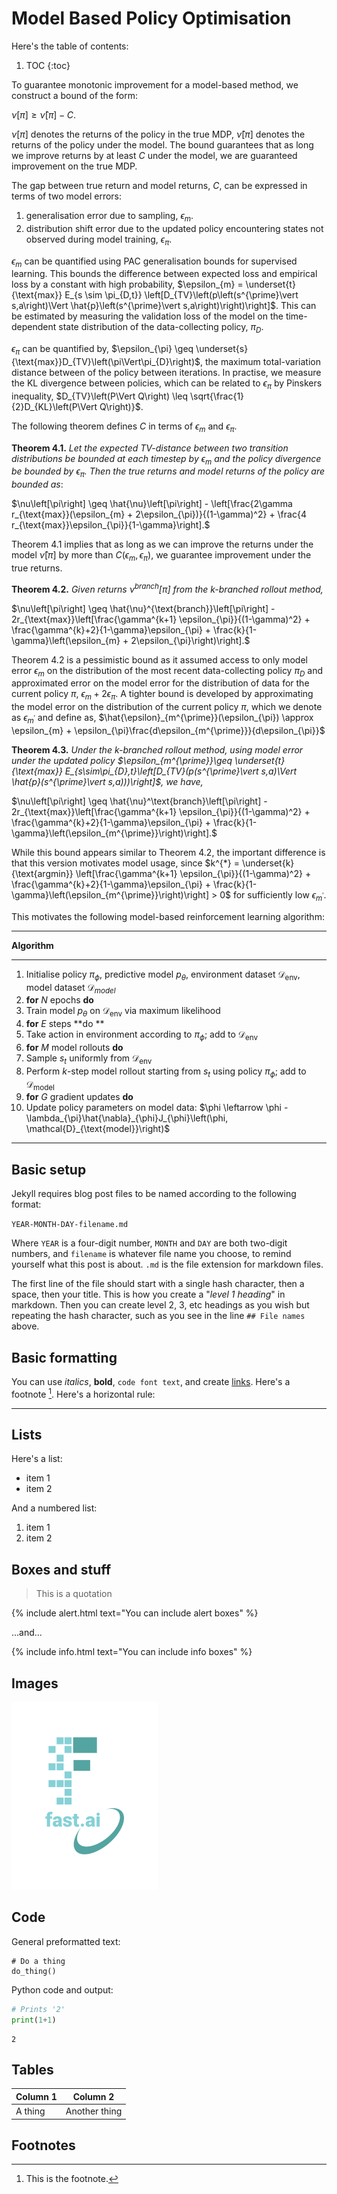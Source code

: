 # Model Based Policy Optimisation 

Here's the table of contents:

1. TOC
{:toc}

To guarantee monotonic improvement for a model-based method, we construct a bound of the form:

$\nu[\pi] \geq \hat{\nu}[\pi] - C$.

$\nu[\pi]$ denotes the returns of the policy in the true MDP, $\hat{\nu}[\pi]$ denotes the returns of the policy under the model. The bound guarantees that as long we improve returns by at least $C$ under the model, we are guaranteed improvement on the true MDP.

The gap between true return and model returns, $C$, can be expressed in terms of two model errors:

1. generalisation error due to sampling, $\epsilon_{m}$.
2. distribution shift error due to the updated policy encountering states not observed during model training, $\epsilon_{\pi}$.

$\epsilon_{m}$ can be quantified using PAC generalisation bounds for supervised learning. This bounds the difference between expected loss and empirical loss by a constant with high probability, $\epsilon_{m} = \underset{t}{\text{max}} E_{s \sim \pi_{D,t}} \left[D_{TV}\left(p\left(s^{\prime}\vert s,a\right)\Vert \hat{p}\left(s^{\prime}\vert s,a\right)\right)\right]$. This can be estimated by measuring the validation loss of the model on the time-dependent state distribution of the data-collecting policy, $\pi_{D}$.

$\epsilon_{\pi}$ can be quantified by, $\epsilon_{\pi} \geq \underset{s}{\text{max}}D_{TV}\left(\pi\Vert\pi_{D}\right)$, the maximum total-variation distance between of the policy between iterations. In practise, we measure the KL divergence between policies, which can be related to $\epsilon_{\pi}$ by Pinskers inequality, $D_{TV}\left(P\Vert Q\right) \leq \sqrt{\frac{1}{2}D_{KL}\left(P\Vert Q\right)}$.

The following theorem defines $C$ in terms of $\epsilon_{m}$ and $\epsilon_{\pi}$.

**Theorem 4.1.** *Let the expected TV-distance between two transition distributions be bounded at each timestep by $\epsilon_{m}$ and the policy divergence be bounded by $\epsilon_{\pi}$. Then the true returns and model returns of the policy are bounded as*:

$\nu\left[\pi\right] \geq \hat{\nu}\left[\pi\right] - \left[\frac{2\gamma r_{\text{max}}(\epsilon_{m} + 2\epsilon_{\pi})}{(1-\gamma)^2} + \frac{4 r_{\text{max}}\epsilon_{\pi}}{1-\gamma}\right].$

Theorem 4.1 implies that as long as we can improve the returns under the model $\hat{\nu}[\pi ]$ by more than $C(\epsilon_{m}, \epsilon_{\pi})$, we guarantee improvement under the true returns.

**Theorem 4.2.** *Given returns $\nu^{\text{branch}}[\pi]$ from the k-branched rollout method,*

$\nu\left[\pi\right] \geq \hat{\nu}^{\text{branch}}\left[\pi\right] - 2r_{\text{max}}\left[\frac{\gamma^{k+1} \epsilon_{\pi}}{(1-\gamma)^2} + \frac{\gamma^{k}+2}{1-\gamma}\epsilon_{\pi} + \frac{k}{1-\gamma}\left(\epsilon_{m} + 2\epsilon_{\pi}\right)\right].$

Theorem 4.2 is a pessimistic bound as it assumed access to only model error $\epsilon_{m}$ on the distribution of the most recent data-collecting policy $\pi_{D}$ and approximated error on the model error for the distribution of data for the current policy $\pi$, $\epsilon_{m} + 2\epsilon_{\pi}$. A tighter bound is developed by approximating the model error on the distribution of the current policy $\pi$, which we denote as $\epsilon_{m^{\prime}}$ and define as, $\hat{\epsilon}_{m^{\prime}}(\epsilon_{\pi}) \approx \epsilon_{m} + \epsilon_{\pi}\frac{d\epsilon_{m^{\prime}}}{d\epsilon_{\pi}}$

**Theorem 4.3.** *Under the k-branched rollout method, using model error under the updated policy $\epsilon_{m^{\prime}}\geq \underset{t}{\text{max}} E_{s\sim\pi_{D},t}\left[D_{TV}(p(s^{\prime}\vert s,a)\Vert \hat{p}(s^{\prime}\vert s,a)))\right]$, we have,*

$\nu\left[\pi\right] \geq \hat{\nu}^\text{branch}\left[\pi\right] - 2r_{\text{max}}\left[\frac{\gamma^{k+1} \epsilon_{\pi}}{(1-\gamma)^2} + \frac{\gamma^{k}+2}{1-\gamma}\epsilon_{\pi} + \frac{k}{1-\gamma}\left(\epsilon_{m^{\prime}}\right)\right].$

While this bound appears similar to Theorem 4.2, the important difference is that this version motivates model usage, since $k^{*} = \underset{k}{\text{argmin}} \left[\frac{\gamma^{k+1} \epsilon_{\pi}}{(1-\gamma)^2} + \frac{\gamma^{k}+2}{1-\gamma}\epsilon_{\pi} + \frac{k}{1-\gamma}\left(\epsilon_{m^{\prime}}\right)\right] > 0$ for sufficiently low $\epsilon_{m^{\prime}}$.

This motivates the following model-based reinforcement learning algorithm:

---

**Algorithm**

---

1. Initialise policy $\pi_{\phi}$, predictive model $p_{\theta}$, environment dataset $\mathcal{D}_{\text{env}}$, model dataset $\mathcal{D}_{model}$
2. **for** $N$ epochs **do**
3.  Train model $p_{\theta}$ on $\mathcal{D}_{\text{env}}$ via maximum likelihood
4.  **for** $E$ steps **do **
5.   Take action in environment according to $\pi_{\phi}$; add to $\mathcal{D}_{\text{env}}$
6.   **for** $M$ model rollouts **do**
7.    Sample $s_{t}$ uniformly from $\mathcal{D}_{\text{env}}$
8.    Perform $k$-step model rollout starting from $s_{t}$ using policy $\pi_{\phi}$; add to $\mathcal{D}_{\text{model}}$
9.   **for** $G$ gradient updates **do**
10.    Update policy parameters on model data: $\phi \leftarrow \phi - \lambda_{\pi}\hat{\nabla}_{\phi}J_{\phi}\left(\phi, \mathcal{D}_{\text{model}}\right)$

---




## Basic setup

Jekyll requires blog post files to be named according to the following format:

`YEAR-MONTH-DAY-filename.md`

Where `YEAR` is a four-digit number, `MONTH` and `DAY` are both two-digit numbers, and `filename` is whatever file name you choose, to remind yourself what this post is about. `.md` is the file extension for markdown files.

The first line of the file should start with a single hash character, then a space, then your title. This is how you create a "*level 1 heading*" in markdown. Then you can create level 2, 3, etc headings as you wish but repeating the hash character, such as you see in the line `## File names` above.

## Basic formatting

You can use *italics*, **bold**, `code font text`, and create [links](https://www.markdownguide.org/cheat-sheet/). Here's a footnote [^1]. Here's a horizontal rule:

---

## Lists

Here's a list:

- item 1
- item 2

And a numbered list:

1. item 1
1. item 2

## Boxes and stuff

> This is a quotation

{% include alert.html text="You can include alert boxes" %}

...and...

{% include info.html text="You can include info boxes" %}

## Images

![](/images/logo.png "fast.ai's logo")

## Code

General preformatted text:

    # Do a thing
    do_thing()

Python code and output:

```python
# Prints '2'
print(1+1)
```

    2

## Tables

| Column 1 | Column 2 |
|-|-|
| A thing | Another thing |

## Footnotes

[^1]: This is the footnote.

